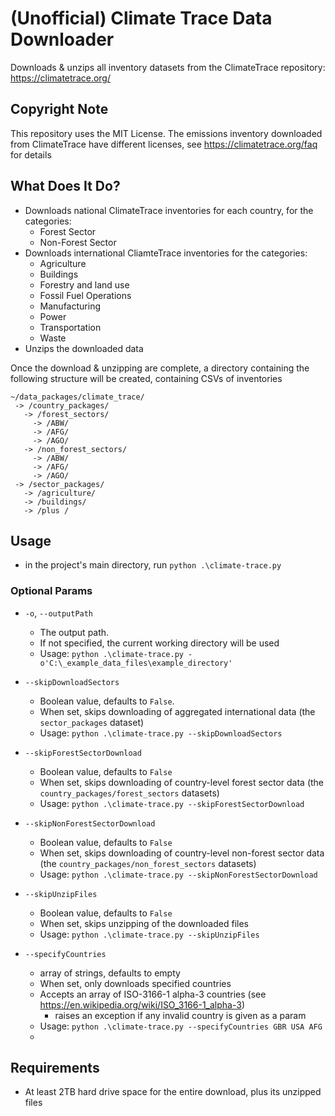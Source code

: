 # (Unofficial) Climate Trace Data Downloader 

Downloads & unzips all inventory datasets from the ClimateTrace repository: https://climatetrace.org/


## Copyright Note 

This repository uses the MIT License. The emissions inventory downloaded from ClimateTrace have different licenses, see https://climatetrace.org/faq for details


## What Does It Do?

* Downloads national ClimateTrace inventories for each country, for the categories:
  * Forest Sector
  * Non-Forest Sector
* Downloads international CliamteTrace inventories for the categories:
  * Agriculture
  * Buildings
  * Forestry and land use
  * Fossil Fuel Operations
  * Manufacturing
  * Power
  * Transportation
  * Waste
* Unzips the downloaded data

Once the download & unzipping are complete, a directory containing the following structure will be created, containing CSVs of inventories
```
~/data_packages/climate_trace/
 -> /country_packages/
   -> /forest_sectors/
     -> /ABW/
     -> /AFG/
     -> /AGO/
   -> /non_forest_sectors/
     -> /ABW/
     -> /AFG/
     -> /AGO/
 -> /sector_packages/
   -> /agriculture/
   -> /buildings/
   -> /plus /
```

## Usage
* in the project's main directory, run `python .\climate-trace.py`

### Optional Params

* `-o`, `--outputPath`               
  * The output path. 
  * If not specified, the current working directory will be used
  * Usage: `python .\climate-trace.py -o'C:\_example_data_files\example_directory'`

* `--skipDownloadSectors`           
  * Boolean value, defaults to `False`. 
  * When set, skips downloading of aggregated international data (the `sector_packages` dataset)
  * Usage: `python .\climate-trace.py --skipDownloadSectors`

* `--skipForestSectorDownload`      
  * Boolean value, defaults to `False`
  * When set, skips downloading of country-level forest sector data (the `country_packages/forest_sectors` datasets)
  * Usage: `python .\climate-trace.py --skipForestSectorDownload`

* `--skipNonForestSectorDownload`   
  * Boolean value, defaults to `False`
  * When set, skips downloading of country-level non-forest sector data (the `country_packages/non_forest_sectors` datasets)
  * Usage: `python .\climate-trace.py --skipNonForestSectorDownload`

* `--skipUnzipFiles`                
  * Boolean value, defaults to `False`
  * When set, skips unzipping of the downloaded files
  * Usage: `python .\climate-trace.py --skipUnzipFiles`

* `--specifyCountries`                
  * array of strings, defaults to empty
  * When set, only downloads specified countries
  * Accepts an array of ISO-3166-1 alpha-3 countries (see https://en.wikipedia.org/wiki/ISO_3166-1_alpha-3)
    * raises an exception if any invalid country is given as a param
  * Usage: `python .\climate-trace.py --specifyCountries GBR USA AFG`
  * 


## Requirements

* At least 2TB hard drive space for the entire download, plus its unzipped files
